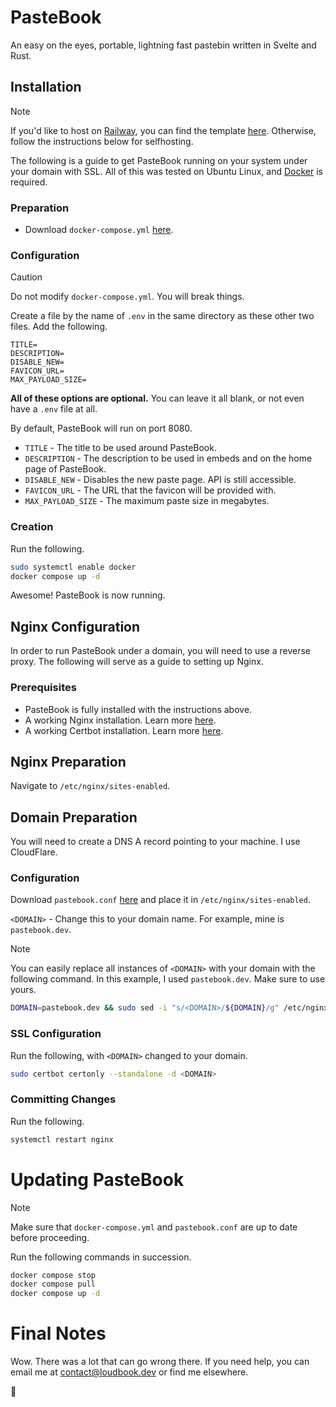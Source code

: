 # PasteBook
An easy on the eyes, portable, lightning fast pastebin written in Svelte and Rust.

## Installation
> [!NOTE]
> If you'd like to host on [Railway](https://railway.com), you can find the template [here](https://railway.com/template/l9KAFW?referralCode=nKtvYz). Otherwise, follow the instructions below for selfhosting.

The following is a guide to get PasteBook running on your system under your domain with SSL. All of this was tested on Ubuntu Linux, and [Docker](https://docker.com) is required.

### Preparation
- Download `docker-compose.yml` [here](https://github.com/Loudbooks/PasteBook/blob/master/docker-compose.yml).

### Configuration
> [!CAUTION]
> Do not modify `docker-compose.yml`. You will break things.

Create a file by the name of `.env` in the same directory as these other two files. Add the following.
```env
TITLE=
DESCRIPTION=
DISABLE_NEW=
FAVICON_URL=
MAX_PAYLOAD_SIZE=
```

**All of these options are optional.** You can leave it all blank, or not even have a `.env` file at all. 

By default, PasteBook will run on port 8080.

- `TITLE` - The title to be used around PasteBook.
- `DESCRIPTION` - The description to be used in embeds and on the home page of PasteBook.
- `DISABLE_NEW` - Disables the new paste page. API is still accessible.
- `FAVICON_URL` - The URL that the favicon will be provided with. 
- `MAX_PAYLOAD_SIZE` - The maximum paste size in megabytes.

### Creation
Run the following.
```bash
sudo systemctl enable docker
docker compose up -d
```

Awesome! PasteBook is now running.

## Nginx Configuration
In order to run PasteBook under a domain, you will need to use a reverse proxy. The following will serve as a guide to setting up Nginx.

### Prerequisites
- PasteBook is fully installed with the instructions above.
- A working Nginx installation. Learn more [here](https://nginx.org/en/linux_packages.html#instructions).
- A working Certbot installation. Learn more [here](https://certbot.eff.org/instructions?ws=nginx&os=snap).
## Nginx Preparation
Navigate to `/etc/nginx/sites-enabled`.

## Domain Preparation
You will need to create a DNS A record pointing to your machine. I use CloudFlare.

### Configuration 
Download `pastebook.conf` [here](https://github.com/Loudbooks/PasteBook/blob/master/pastebook.conf) and place it in `/etc/nginx/sites-enabled`.

`<DOMAIN>` - Change this to your domain name. For example, mine is `pastebook.dev`.

> [!NOTE]
> You can easily replace all instances of `<DOMAIN>` with your domain with the following command. In this example, I used `pastebook.dev`. Make sure to use yours.
> 
> ```bash
> DOMAIN=pastebook.dev && sudo sed -i "s/<DOMAIN>/${DOMAIN}/g" /etc/nginx/sites-available/pastebook.conf
> ```

### SSL Configuration
Run the following, with `<DOMAIN>` changed to your domain.
```bash
sudo certbot certonly --standalone -d <DOMAIN>
```
### Committing Changes
Run the following.
```bash
systemctl restart nginx
```

# Updating PasteBook

> [!NOTE]
> Make sure that `docker-compose.yml` and `pastebook.conf` are up to date before proceeding.

Run the following commands in succession.
```bash
docker compose stop
docker compose pull
docker compose up -d
```

# Final Notes
Wow. There was a lot that can go wrong there. If you need help, you can email me at contact@loudbook.dev or find me elsewhere.

💜
